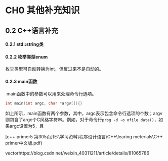 # CH0 其他补充知识

## 0.2 C++语言补充

#### 0.2.1 std::string类

#### 0.2.2 枚举类型enum

枚举类型可自动转换为int，但反过来不是自动的。

#### 0.2.3 main函数

​		main函数中的参数可以用来处理命令行选项。

```c++
int main(int argc, char *argv[]){}
```

​		如上所示，main函数有两个参数，其中，argc表示包含命令行选项的个数；argv则包含了argc个C风格字符串。例如，对于命令行`prog -d -o ofile data()`，如果argc设置为5，且

[c++ primer5 第305页](E:\学习资料\程序设计语言\C++\learing meterials\C++ primer中文版.pdf)





































vectorhttps://blog.csdn.net/weixin_40311211/article/details/81065786